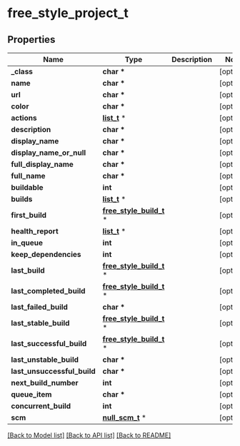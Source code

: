 # free_style_project_t

## Properties
Name | Type | Description | Notes
------------ | ------------- | ------------- | -------------
**_class** | **char \*** |  | [optional] 
**name** | **char \*** |  | [optional] 
**url** | **char \*** |  | [optional] 
**color** | **char \*** |  | [optional] 
**actions** | [**list_t**](free_style_projectactions.md) \* |  | [optional] 
**description** | **char \*** |  | [optional] 
**display_name** | **char \*** |  | [optional] 
**display_name_or_null** | **char \*** |  | [optional] 
**full_display_name** | **char \*** |  | [optional] 
**full_name** | **char \*** |  | [optional] 
**buildable** | **int** |  | [optional] 
**builds** | [**list_t**](free_style_build.md) \* |  | [optional] 
**first_build** | [**free_style_build_t**](free_style_build.md) \* |  | [optional] 
**health_report** | [**list_t**](free_style_projecthealth_report.md) \* |  | [optional] 
**in_queue** | **int** |  | [optional] 
**keep_dependencies** | **int** |  | [optional] 
**last_build** | [**free_style_build_t**](free_style_build.md) \* |  | [optional] 
**last_completed_build** | [**free_style_build_t**](free_style_build.md) \* |  | [optional] 
**last_failed_build** | **char \*** |  | [optional] 
**last_stable_build** | [**free_style_build_t**](free_style_build.md) \* |  | [optional] 
**last_successful_build** | [**free_style_build_t**](free_style_build.md) \* |  | [optional] 
**last_unstable_build** | **char \*** |  | [optional] 
**last_unsuccessful_build** | **char \*** |  | [optional] 
**next_build_number** | **int** |  | [optional] 
**queue_item** | **char \*** |  | [optional] 
**concurrent_build** | **int** |  | [optional] 
**scm** | [**null_scm_t**](null_scm.md) \* |  | [optional] 

[[Back to Model list]](../README.md#documentation-for-models) [[Back to API list]](../README.md#documentation-for-api-endpoints) [[Back to README]](../README.md)


